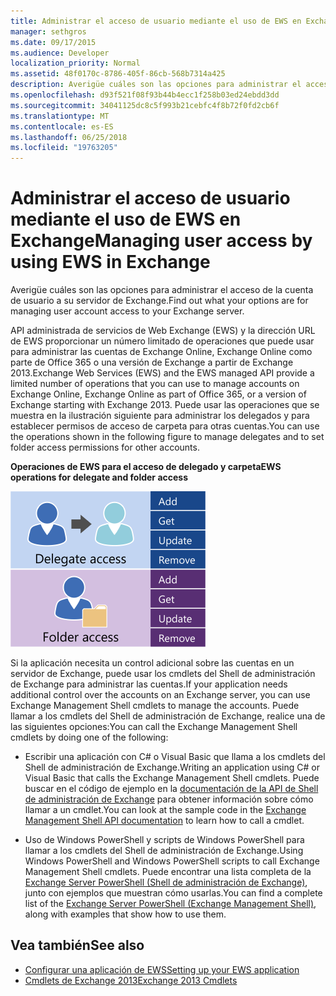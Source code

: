 ```yaml
---
title: Administrar el acceso de usuario mediante el uso de EWS en Exchange
manager: sethgros
ms.date: 09/17/2015
ms.audience: Developer
localization_priority: Normal
ms.assetid: 48f0170c-8786-405f-86cb-568b7314a425
description: Averigüe cuáles son las opciones para administrar el acceso de la cuenta de usuario a su servidor de Exchange.
ms.openlocfilehash: d93f521f08f93b44b4ecc1f258b03ed24ebdd3dd
ms.sourcegitcommit: 34041125dc8c5f993b21cebfc4f8b72f0fd2cb6f
ms.translationtype: MT
ms.contentlocale: es-ES
ms.lasthandoff: 06/25/2018
ms.locfileid: "19763205"
---
```

# <a name="managing-user-access-by-using-ews-in-exchange"></a><span data-ttu-id="2034f-103">Administrar el acceso de usuario mediante el uso de EWS en Exchange</span><span class="sxs-lookup"><span data-stu-id="2034f-103">Managing user access by using EWS in Exchange</span></span>

<span data-ttu-id="2034f-104">Averigüe cuáles son las opciones para administrar el acceso de la cuenta de usuario a su servidor de Exchange.</span><span class="sxs-lookup"><span data-stu-id="2034f-104">Find out what your options are for managing user account access to your Exchange server.</span></span>
  
<span data-ttu-id="2034f-105">API administrada de servicios de Web Exchange (EWS) y la dirección URL de EWS proporcionar un número limitado de operaciones que puede usar para administrar las cuentas de Exchange Online, Exchange Online como parte de Office 365 o una versión de Exchange a partir de Exchange 2013.</span><span class="sxs-lookup"><span data-stu-id="2034f-105">Exchange Web Services (EWS) and the EWS managed API provide a limited number of operations that you can use to manage accounts on Exchange Online, Exchange Online as part of Office 365, or a version of Exchange starting with Exchange 2013.</span></span> <span data-ttu-id="2034f-106">Puede usar las operaciones que se muestra en la ilustración siguiente para administrar los delegados y para establecer permisos de acceso de carpeta para otras cuentas.</span><span class="sxs-lookup"><span data-stu-id="2034f-106">You can use the operations shown in the following figure to manage delegates and to set folder access permissions for other accounts.</span></span> 
  
<span data-ttu-id="2034f-107">**Operaciones de EWS para el acceso de delegado y carpeta**</span><span class="sxs-lookup"><span data-stu-id="2034f-107">**EWS operations for delegate and folder access**</span></span>

![Opciones de administración de usuarios de EWS.](media/Exchange_ManagingUserAccess_1.png)
  
<span data-ttu-id="2034f-109">Si la aplicación necesita un control adicional sobre las cuentas en un servidor de Exchange, puede usar los cmdlets del Shell de administración de Exchange para administrar las cuentas.</span><span class="sxs-lookup"><span data-stu-id="2034f-109">If your application needs additional control over the accounts on an Exchange server, you can use Exchange Management Shell cmdlets to manage the accounts.</span></span> <span data-ttu-id="2034f-110">Puede llamar a los cmdlets del Shell de administración de Exchange, realice una de las siguientes opciones:</span><span class="sxs-lookup"><span data-stu-id="2034f-110">You can call the Exchange Management Shell cmdlets by doing one of the following:</span></span>
  
- <span data-ttu-id="2034f-111">Escribir una aplicación con C# o Visual Basic que llama a los cmdlets del Shell de administración de Exchange.</span><span class="sxs-lookup"><span data-stu-id="2034f-111">Writing an application using C# or Visual Basic that calls the Exchange Management Shell cmdlets.</span></span> <span data-ttu-id="2034f-112">Puede buscar en el código de ejemplo en la [documentación de la API de Shell de administración de Exchange](../management/exchange-management-shell.md) para obtener información sobre cómo llamar a un cmdlet.</span><span class="sxs-lookup"><span data-stu-id="2034f-112">You can look at the sample code in the [Exchange Management Shell API documentation](../management/exchange-management-shell.md) to learn how to call a cmdlet.</span></span> 
    
- <span data-ttu-id="2034f-113">Uso de Windows PowerShell y scripts de Windows PowerShell para llamar a los cmdlets del Shell de administración de Exchange.</span><span class="sxs-lookup"><span data-stu-id="2034f-113">Using Windows PowerShell and Windows PowerShell scripts to call Exchange Management Shell cmdlets.</span></span> <span data-ttu-id="2034f-114">Puede encontrar una lista completa de la [Exchange Server PowerShell (Shell de administración de Exchange)](https://docs.microsoft.com/es-es/powershell/exchange/exchange-server/exchange-management-shell?view=exchange-ps), junto con ejemplos que muestran cómo usarlas.</span><span class="sxs-lookup"><span data-stu-id="2034f-114">You can find a complete list of the [Exchange Server PowerShell (Exchange Management Shell)](https://docs.microsoft.com/es-es/powershell/exchange/exchange-server/exchange-management-shell?view=exchange-ps), along with examples that show how to use them.</span></span> 
    
## <a name="see-also"></a><span data-ttu-id="2034f-115">Vea también</span><span class="sxs-lookup"><span data-stu-id="2034f-115">See also</span></span>

- [<span data-ttu-id="2034f-116">Configurar una aplicación de EWS</span><span class="sxs-lookup"><span data-stu-id="2034f-116">Setting up your EWS application</span></span>](setting-up-your-ews-application.md)   
- [<span data-ttu-id="2034f-117">Cmdlets de Exchange 2013</span><span class="sxs-lookup"><span data-stu-id="2034f-117">Exchange 2013 Cmdlets</span></span>](https://docs.microsoft.com/es-es/powershell/exchange/?view=exchange-ps)  
    

